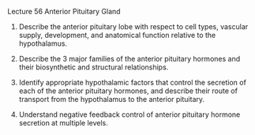 Lecture 56 Anterior Pituitary Gland

1. Describe the anterior pituitary lobe with respect to cell types, vascular supply, development, and anatomical function relative to the hypothalamus.

2. Describe the 3 major families of the anterior pituitary hormones and their biosynthetic and structural relationships.

3. Identify appropriate hypothalamic factors that control the secretion of each of the anterior pituitary hormones, and describe their route of transport from the hypothalamus to the anterior pituitary. 

4. Understand  negative feedback control of anterior pituitary hormone secretion at multiple levels.
